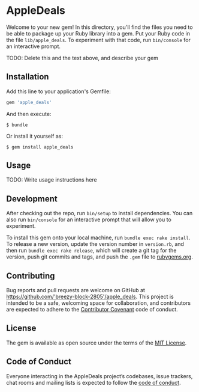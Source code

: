 # AppleDeals

Welcome to your new gem! In this directory, you'll find the files you need to be able to package up your Ruby library into a gem. Put your Ruby code in the file `lib/apple_deals`. To experiment with that code, run `bin/console` for an interactive prompt.

TODO: Delete this and the text above, and describe your gem

## Installation

Add this line to your application's Gemfile:

```ruby
gem 'apple_deals'
```

And then execute:

    $ bundle

Or install it yourself as:

    $ gem install apple_deals

## Usage

TODO: Write usage instructions here

## Development

After checking out the repo, run `bin/setup` to install dependencies. You can also run `bin/console` for an interactive prompt that will allow you to experiment.

To install this gem onto your local machine, run `bundle exec rake install`. To release a new version, update the version number in `version.rb`, and then run `bundle exec rake release`, which will create a git tag for the version, push git commits and tags, and push the `.gem` file to [rubygems.org](https://rubygems.org).

## Contributing

Bug reports and pull requests are welcome on GitHub at https://github.com/'breezy-block-2805'/apple_deals. This project is intended to be a safe, welcoming space for collaboration, and contributors are expected to adhere to the [Contributor Covenant](http://contributor-covenant.org) code of conduct.

## License

The gem is available as open source under the terms of the [MIT License](https://opensource.org/licenses/MIT).

## Code of Conduct

Everyone interacting in the AppleDeals project’s codebases, issue trackers, chat rooms and mailing lists is expected to follow the [code of conduct](https://github.com/'breezy-block-2805'/apple_deals/blob/master/CODE_OF_CONDUCT.md).
